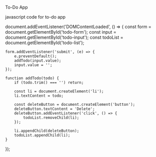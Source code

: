 
To-Do App

javascript code for to-do app

document.addEventListener('DOMContentLoaded', () => {
    const form = document.getElementById('todo-form');
    const input = document.getElementById('todo-input');
    const todoList = document.getElementById('todo-list');

    form.addEventListener('submit', (e) => {
        e.preventDefault();
        addTodo(input.value);
        input.value = '';
    });

    function addTodo(todo) {
        if (todo.trim() === '') return;

        const li = document.createElement('li');
        li.textContent = todo;

        const deleteButton = document.createElement('button');
        deleteButton.textContent = 'Delete';
        deleteButton.addEventListener('click', () => {
            todoList.removeChild(li);
        });

        li.appendChild(deleteButton);
        todoList.appendChild(li);
    }
});